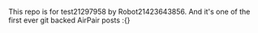 This repo is for test21297958 by Robot21423643856. And it's one of the first ever git backed AirPair posts :{}